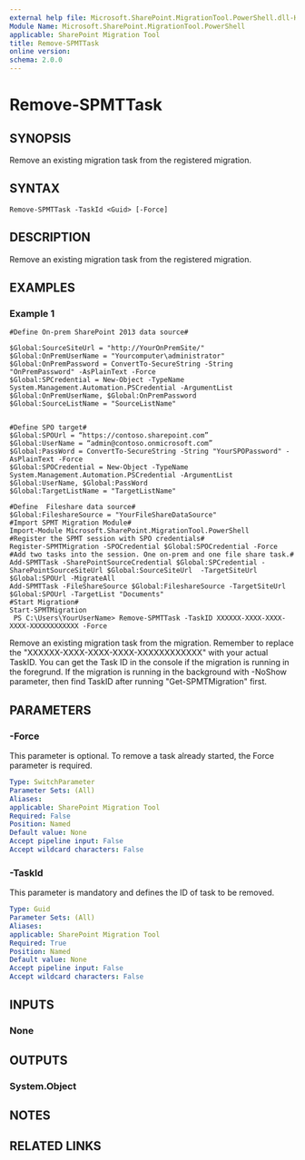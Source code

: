 ```yaml
---
external help file: Microsoft.SharePoint.MigrationTool.PowerShell.dll-Help.xml
Module Name: Microsoft.SharePoint.MigrationTool.PowerShell
applicable: SharePoint Migration Tool
title: Remove-SPMTTask
online version: 
schema: 2.0.0
---
```


# Remove-SPMTTask

## SYNOPSIS
Remove an existing migration task from the registered migration.

## SYNTAX

```
Remove-SPMTTask -TaskId <Guid> [-Force]
```

## DESCRIPTION
Remove an existing migration task from the registered migration.

## EXAMPLES

### Example 1
```
#Define On-prem SharePoint 2013 data source#

$Global:SourceSiteUrl = "http://YourOnPremSite/"
$Global:OnPremUserName = "Yourcomputer\administrator"
$Global:OnPremPassword = ConvertTo-SecureString -String "OnPremPassword" -AsPlainText -Force 
$Global:SPCredential = New-Object -TypeName System.Management.Automation.PSCredential -ArgumentList $Global:OnPremUserName, $Global:OnPremPassword
$Global:SourceListName = "SourceListName"


#Define SPO target#
$Global:SPOUrl = “https://contoso.sharepoint.com”
$Global:UserName = “admin@contoso.onmicrosoft.com”
$Global:PassWord = ConvertTo-SecureString -String "YourSPOPassword" -AsPlainText -Force
$Global:SPOCredential = New-Object -TypeName System.Management.Automation.PSCredential -ArgumentList $Global:UserName, $Global:PassWord
$Global:TargetListName = "TargetListName"

#Define  Fileshare data source#
$Global:FileshareSource = "YourFileShareDataSource"
#Import SPMT Migration Module#
Import-Module Microsoft.SharePoint.MigrationTool.PowerShell
#Register the SPMT session with SPO credentials#
Register-SPMTMigration -SPOCredential $Global:SPOCredential -Force 
#Add two tasks into the session. One on-prem and one file share task.#
Add-SPMTTask -SharePointSourceCredential $Global:SPCredential -SharePointSourceSiteUrl $Global:SourceSiteUrl  -TargetSiteUrl $Global:SPOUrl -MigrateAll 
Add-SPMTTask -FileShareSource $Global:FileshareSource -TargetSiteUrl $Global:SPOUrl -TargetList "Documents"
#Start Migration#
Start-SPMTMigration
 PS C:\Users\YourUserName> Remove-SPMTTask -TaskID XXXXXX-XXXX-XXXX-XXXX-XXXXXXXXXXXX -Force
```

Remove an existing migration task from the migration. Remember to replace the "XXXXXX-XXXX-XXXX-XXXX-XXXXXXXXXXXX" with your actual TaskID. You can get the Task ID in the console if the migration is running in the foregrund. If the migration is running in the background with -NoShow parameter, then find TaskID after running "Get-SPMTMigration" first. 
## PARAMETERS

### -Force
This parameter is optional. To remove a task already started, the Force parameter is required. 

```yaml
Type: SwitchParameter
Parameter Sets: (All)
Aliases: 
applicable: SharePoint Migration Tool
Required: False
Position: Named
Default value: None
Accept pipeline input: False
Accept wildcard characters: False
```

### -TaskId
This parameter is mandatory and defines the ID of task to be removed.

```yaml
Type: Guid
Parameter Sets: (All)
Aliases: 
applicable: SharePoint Migration Tool
Required: True
Position: Named
Default value: None
Accept pipeline input: False
Accept wildcard characters: False
```

## INPUTS

### None


## OUTPUTS

### System.Object

## NOTES

## RELATED LINKS

